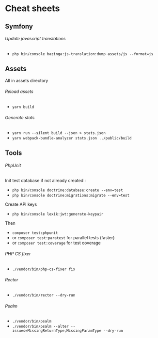 # Cheat sheets

## Symfony
###### Update javascript translations
- `php bin/console bazinga:js-translation:dump assets/js --format=js`


## Assets
All in assets directory
###### Reload assets
- `yarn build`
###### Generate stats
- `yarn run --silent build --json > stats.json`
- `yarn webpack-bundle-analyzer stats.json ../public/build`


## Tools
###### PhpUnit
Init test database if not already created :
- `php bin/console doctrine:database:create --env=test`
- `php bin/console doctrine:migrations:migrate --env=test`

Create API keys
- `php bin/console lexik:jwt:generate-keypair`

Then
- `composer test:phpunit` 
- or `composer test:paratest` for parallel tests (faster)
- or `composer test:coverage` for test coverage

###### PHP CS fixer
- `./vendor/bin/php-cs-fixer fix`

###### Rector
- `./vendor/bin/rector --dry-run`

###### Psalm
- `./vendor/bin/psalm`
- `./vendor/bin/psalm --alter --issues=MissingReturnType,MissingParamType --dry-run`